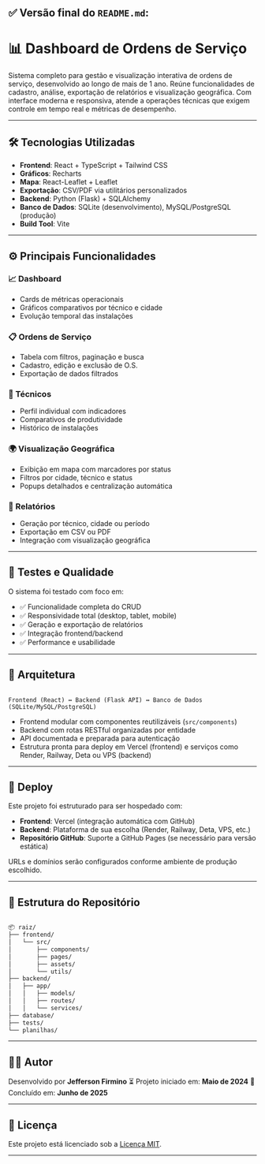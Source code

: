 ## ✅ Versão final do `README.md`:


# 📊 Dashboard de Ordens de Serviço

Sistema completo para gestão e visualização interativa de ordens de serviço, desenvolvido ao longo de mais de 1 ano. Reúne funcionalidades de cadastro, análise, exportação de relatórios e visualização geográfica. Com interface moderna e responsiva, atende a operações técnicas que exigem controle em tempo real e métricas de desempenho.

---

## 🛠️ Tecnologias Utilizadas

- **Frontend**: React + TypeScript + Tailwind CSS
- **Gráficos**: Recharts
- **Mapa**: React-Leaflet + Leaflet
- **Exportação**: CSV/PDF via utilitários personalizados
- **Backend**: Python (Flask) + SQLAlchemy
- **Banco de Dados**: SQLite (desenvolvimento), MySQL/PostgreSQL (produção)
- **Build Tool**: Vite

---

## ⚙️ Principais Funcionalidades

### 📈 Dashboard
- Cards de métricas operacionais
- Gráficos comparativos por técnico e cidade
- Evolução temporal das instalações

### 📋 Ordens de Serviço
- Tabela com filtros, paginação e busca
- Cadastro, edição e exclusão de O.S.
- Exportação de dados filtrados

### 👷 Técnicos
- Perfil individual com indicadores
- Comparativos de produtividade
- Histórico de instalações

### 🌍 Visualização Geográfica
- Exibição em mapa com marcadores por status
- Filtros por cidade, técnico e status
- Popups detalhados e centralização automática

### 📄 Relatórios
- Geração por técnico, cidade ou período
- Exportação em CSV ou PDF
- Integração com visualização geográfica

---

## 🧪 Testes e Qualidade

O sistema foi testado com foco em:
- ✅ Funcionalidade completa do CRUD
- ✅ Responsividade total (desktop, tablet, mobile)
- ✅ Geração e exportação de relatórios
- ✅ Integração frontend/backend
- ✅ Performance e usabilidade

---

## 🧩 Arquitetura

```

Frontend (React) ↔ Backend (Flask API) ↔ Banco de Dados (SQLite/MySQL/PostgreSQL)

```

- Frontend modular com componentes reutilizáveis (`src/components`)
- Backend com rotas RESTful organizadas por entidade
- API documentada e preparada para autenticação
- Estrutura pronta para deploy em Vercel (frontend) e serviços como Render, Railway, Deta ou VPS (backend)

---

## 🚀 Deploy

Este projeto foi estruturado para ser hospedado com:

- **Frontend**: Vercel (integração automática com GitHub)
- **Backend**: Plataforma de sua escolha (Render, Railway, Deta, VPS, etc.)
- **Repositório GitHub**: Suporte a GitHub Pages (se necessário para versão estática)

URLs e domínios serão configurados conforme ambiente de produção escolhido.

---

## 📁 Estrutura do Repositório

```bash

📦 raiz/
├── frontend/
│   └── src/
│       ├── components/
│       ├── pages/
│       ├── assets/
│       └── utils/
├── backend/
│   ├── app/
│   │   ├── models/
│   │   ├── routes/
│   │   └── services/
├── database/
├── tests/
└── planilhas/

```

---

## 🧑‍💻 Autor

Desenvolvido por **Jefferson Firmino**
⏳ Projeto iniciado em: **Maio de 2024**
📆 Concluído em: **Junho de 2025**

---

## 📄 Licença

Este projeto está licenciado sob a [Licença MIT](./LICENSE).

---


